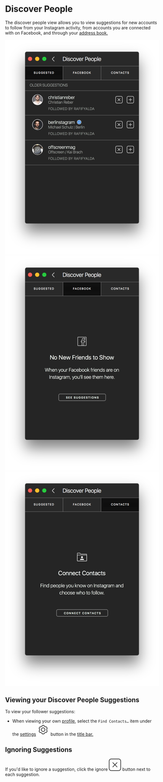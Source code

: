 # Discover People

The discover people view allows you to view suggestions for new accounts to follow from your Instagram activity, from accounts you are connected with on Facebook, and through your [address book.](invitecontacts.md)

![](../../../.gitbook/assets/profile-discoverpeople.png) ![](../../../.gitbook/assets/profile-discoverpeople2.png) ![](../../../.gitbook/assets/profile-discoverpeople3.png)

## Viewing your Discover People Suggestions

To view your follower suggestions:

* When viewing your own [profile](../), select the `Find Contacts…` item under the [settings](./) ![](../../../.gitbook/assets/settings.png) button in the [title bar.](../../../misc/glossary.md#title-bar)

## Ignoring Suggestions

If you'd like to ignore a suggestion, click the ignore ![](../../../.gitbook/assets/actions-dismiss.png) button next to each suggestion.

